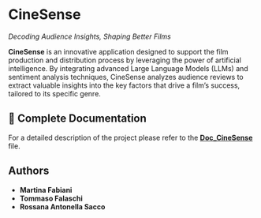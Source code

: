 # CineSense
*Decoding Audience Insights, Shaping Better Films*

**CineSense** is an innovative application designed to support the film production and
distribution process by leveraging the power of artificial intelligence. By integrating
advanced Large Language Models (LLMs) and sentiment analysis techniques,
CineSense analyzes audience reviews to extract valuable insights into the key factors
that drive a film’s success, tailored to its specific genre.

## 📄 Complete Documentation
For a detailed description of the project please refer to the [**Doc_CineSense**](./Doc_CineSense.pdf) file.

## Authors
- **Martina Fabiani**
- **Tommaso Falaschi**
- **Rossana Antonella Sacco**
